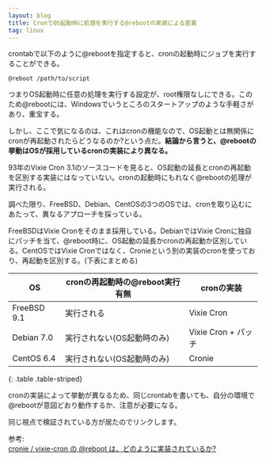 ```yaml
---
layout: blog
title: CronでOS起動時に処理を実行する@rebootの実装による差異
tag: linux
---
```




crontabで以下のように@rebootを指定すると、cronの起動時にジョブを実行することができる。

    @reboot /path/to/script

つまりOS起動時に任意の処理を実行する設定が、root権限なしにできる。このため@rebootには、Windowsでいうところのスタートアップのような手軽さがあり、重宝する。

しかし、ここで気になるのは、これはcronの機能なので、OS起動とは無関係にcronが再起動されたらどうなるのか?という点だ。**結論から言うと、@rebootの挙動はOSが採用しているcronの実装により異なる。**

93年のVixie Cron 3.1のソースコードを見ると、OS起動の延長とcronの再起動を区別する実装にはなっていない。cronの起動時にもれなく@rebootの処理が実行される。

調べた限り、FreeBSD、Debian、CentOSの3つのOSでは、cronを取り込むにあたって、異なるアプローチを採っている。

FreeBSDはVixie Cronをそのまま採用している。DebianではVixie Cronに独自にパッチを当て、@reboot時に、OS起動の延長かcronの再起動か区別している。CentOSではVixie Cronではなく、Cronieという別の実装のcronを使っており、再起動を区別する。(下表にまとめる)

| OS          | cronの再起動時の@reboot実行有無 | cronの実装          |
|-------------|---------------------------------|---------------------|
| FreeBSD 9.1 | 実行される                      | Vixie Cron          |
| Debian 7.0  | 実行されない(OS起動時のみ)      | Vixie Cron + パッチ |
| CentOS 6.4  | 実行されない(OS起動時のみ)      | Cronie              |
{: .table .table-striped}

cronの実装によって挙動が異なるため、同じcrontabを書いても、自分の環境で@rebootが意図どおり動作するか、注意が必要になる。

同じ視点で検証されている方が居たのでリンクします。

参考:  
[cronie / vixie-cron の @reboot は、どのように実装されているか?](http://blog.kenichimaehashi.com/?article=13604950680)
